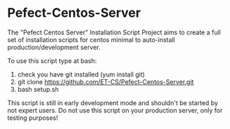 Pefect-Centos-Server
====================

The "Pefect Centos Server" Installation Script Project aims to create a full set of installation scripts for centos minimal to auto-install production/development server.

To use this script type at bash:  
1. check you have git installed (yum install git)  
2. git clone https://github.com/ET-CS/Pefect-Centos-Server.git  
3. bash setup.sh
 
This script is still in early development mode and shouldn't be started by not expert users.
Do not use this script on your production server, only for testing purposes!
